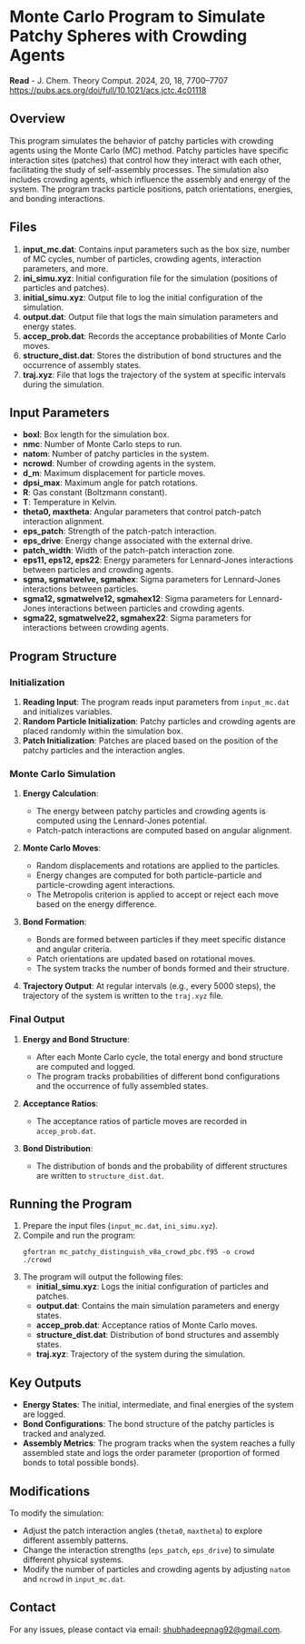 # Monte Carlo Program to Simulate Patchy Spheres with Crowding Agents
**Read** - J. Chem. Theory Comput. 2024, 20, 18, 7700–7707 https://pubs.acs.org/doi/full/10.1021/acs.jctc.4c01118

## Overview

This program simulates the behavior of patchy particles with crowding agents using the Monte Carlo (MC) method. Patchy particles have specific interaction sites (patches) that control how they interact with each other, facilitating the study of self-assembly processes. The simulation also includes crowding agents, which influence the assembly and energy of the system. The program tracks particle positions, patch orientations, energies, and bonding interactions.

## Files

1. **input_mc.dat**: Contains input parameters such as the box size, number of MC cycles, number of particles, crowding agents, interaction parameters, and more.
2. **ini_simu.xyz**: Initial configuration file for the simulation (positions of particles and patches).
3. **initial_simu.xyz**: Output file to log the initial configuration of the simulation.
4. **output.dat**: Output file that logs the main simulation parameters and energy states.
5. **accep_prob.dat**: Records the acceptance probabilities of Monte Carlo moves.
6. **structure_dist.dat**: Stores the distribution of bond structures and the occurrence of assembly states.
7. **traj.xyz**: File that logs the trajectory of the system at specific intervals during the simulation.

## Input Parameters

- **boxl**: Box length for the simulation box.
- **nmc**: Number of Monte Carlo steps to run.
- **natom**: Number of patchy particles in the system.
- **ncrowd**: Number of crowding agents in the system.
- **d_m**: Maximum displacement for particle moves.
- **dpsi_max**: Maximum angle for patch rotations.
- **R**: Gas constant (Boltzmann constant).
- **T**: Temperature in Kelvin.
- **theta0, maxtheta**: Angular parameters that control patch-patch interaction alignment.
- **eps_patch**: Strength of the patch-patch interaction.
- **eps_drive**: Energy change associated with the external drive.
- **patch_width**: Width of the patch-patch interaction zone.
- **eps11, eps12, eps22**: Energy parameters for Lennard-Jones interactions between particles and crowding agents.
- **sgma, sgmatwelve, sgmahex**: Sigma parameters for Lennard-Jones interactions between particles.
- **sgma12, sgmatwelve12, sgmahex12**: Sigma parameters for Lennard-Jones interactions between particles and crowding agents.
- **sgma22, sgmatwelve22, sgmahex22**: Sigma parameters for interactions between crowding agents.

## Program Structure

### Initialization

1. **Reading Input**: The program reads input parameters from `input_mc.dat` and initializes variables.
2. **Random Particle Initialization**: Patchy particles and crowding agents are placed randomly within the simulation box.
3. **Patch Initialization**: Patches are placed based on the position of the patchy particles and the interaction angles.

### Monte Carlo Simulation

1. **Energy Calculation**: 
   - The energy between patchy particles and crowding agents is computed using the Lennard-Jones potential.
   - Patch-patch interactions are computed based on angular alignment.
   
2. **Monte Carlo Moves**:
   - Random displacements and rotations are applied to the particles.
   - Energy changes are computed for both particle-particle and particle-crowding agent interactions.
   - The Metropolis criterion is applied to accept or reject each move based on the energy difference.

3. **Bond Formation**: 
   - Bonds are formed between particles if they meet specific distance and angular criteria.
   - Patch orientations are updated based on rotational moves.
   - The system tracks the number of bonds formed and their structure.

4. **Trajectory Output**: At regular intervals (e.g., every 5000 steps), the trajectory of the system is written to the `traj.xyz` file.

### Final Output

1. **Energy and Bond Structure**: 
   - After each Monte Carlo cycle, the total energy and bond structure are computed and logged.
   - The program tracks probabilities of different bond configurations and the occurrence of fully assembled states.

2. **Acceptance Ratios**: 
   - The acceptance ratios of particle moves are recorded in `accep_prob.dat`.

3. **Bond Distribution**: 
   - The distribution of bonds and the probability of different structures are written to `structure_dist.dat`.

## Running the Program

1. Prepare the input files (`input_mc.dat`, `ini_simu.xyz`).
2. Compile and run the program:
   ```
   gfortran mc_patchy_distinguish_v8a_crowd_pbc.f95 -o crowd
   ./crowd
   ```
3. The program will output the following files:
   - **initial_simu.xyz**: Logs the initial configuration of particles and patches.
   - **output.dat**: Contains the main simulation parameters and energy states.
   - **accep_prob.dat**: Acceptance ratios of Monte Carlo moves.
   - **structure_dist.dat**: Distribution of bond structures and assembly states.
   - **traj.xyz**: Trajectory of the system during the simulation.

## Key Outputs

- **Energy States**: The initial, intermediate, and final energies of the system are logged.
- **Bond Configurations**: The bond structure of the patchy particles is tracked and analyzed.
- **Assembly Metrics**: The program tracks when the system reaches a fully assembled state and logs the order parameter (proportion of formed bonds to total possible bonds).

## Modifications

To modify the simulation:
- Adjust the patch interaction angles (`theta0`, `maxtheta`) to explore different assembly patterns.
- Change the interaction strengths (`eps_patch`, `eps_drive`) to simulate different physical systems.
- Modify the number of particles and crowding agents by adjusting `natom` and `ncrowd` in `input_mc.dat`.

## Contact

For any issues, please contact via email: shubhadeepnag92@gmail.com.
